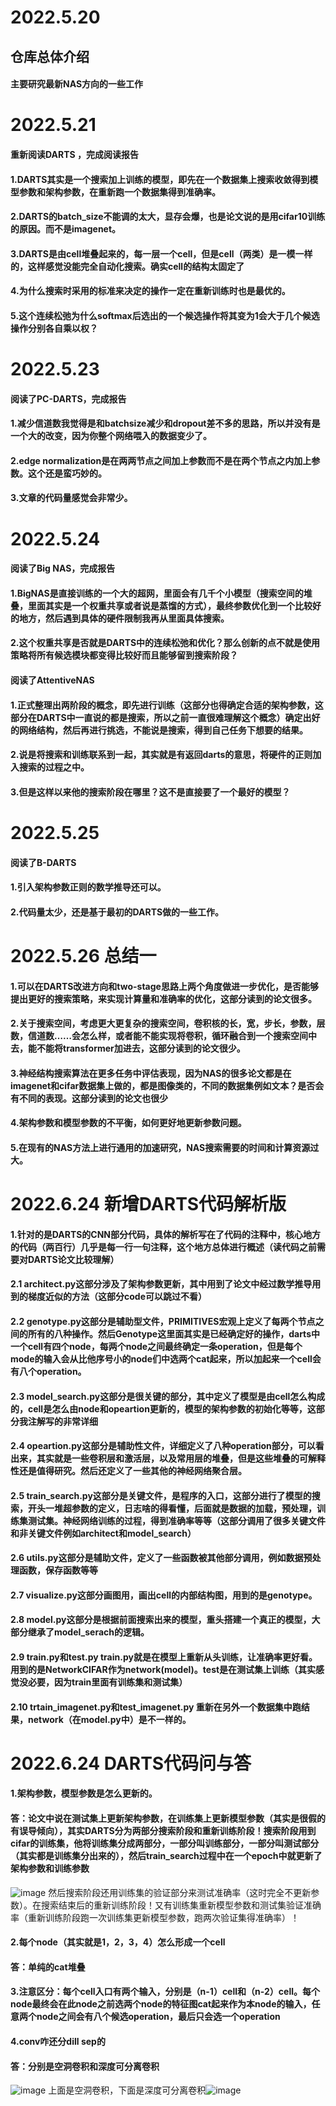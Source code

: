 # 2022.5.20
## 仓库总体介绍
#### 主要研究最新NAS方向的一些工作

# 2022.5.21
#### 重新阅读DARTS ，完成阅读报告
#### 1.DARTS其实是一个搜索加上训练的模型，即先在一个数据集上搜索收敛得到模型参数和架构参数，在重新跑一个数据集得到准确率。
#### 2.DARTS的batch_size不能调的太大，显存会爆，也是论文说的是用cifar10训练的原因。而不是imagenet。
#### 3.DARTS是由cell堆叠起来的，每一层一个cell，但是cell（两类）是一模一样的，这样感觉没能完全自动化搜索。确实cell的结构太固定了
#### 4.为什么搜索时采用的标准来决定的操作一定在重新训练时也是最优的。
#### 5.这个连续松弛为什么softmax后选出的一个候选操作将其变为1会大于几个候选操作分别各自乘以权？

# 2022.5.23
#### 阅读了PC-DARTS，完成报告
#### 1.减少信道数我觉得是和batchsize减少和dropout差不多的思路，所以并没有是一个大的改变，因为你整个网络喂入的数据变少了。
#### 2.edge normalization是在两两节点之间加上参数而不是在两个节点之内加上参数。这个还是蛮巧妙的。
#### 3.文章的代码量感觉会非常少。

# 2022.5.24
#### 阅读了Big NAS，完成报告
#### 1.BigNAS是直接训练的一个大的超网，里面会有几千个小模型（搜索空间的堆叠，里面其实是一个权重共享或者说是蒸馏的方式），最终参数优化到一个比较好的地方，然后遇到具体的硬件限制我再从里面具体搜索。
#### 2.这个权重共享是否就是DARTS中的连续松弛和优化？那么创新的点不就是使用策略将所有候选模块都变得比较好而且能够留到搜索阶段？

#### 阅读了AttentiveNAS
#### 1.正式整理出两阶段的概念，即先进行训练（这部分也得确定合适的架构参数，这部分在DARTS中一直说的都是搜索，所以之前一直很难理解这个概念）确定出好的网络结构，然后再进行挑选，不能说是搜索，得到自己任务下想要的结果。
#### 2.说是将搜索和训练联系到一起，其实就是有返回darts的意思，将硬件的正则加入搜索的过程之中。
#### 3.但是这样以来他的搜索阶段在哪里？这不是直接要了一个最好的模型？

# 2022.5.25
####  阅读了B-DARTS
#### 1.引入架构参数正则的数学推导还可以。
#### 2.代码量太少，还是基于最初的DARTS做的一些工作。


# 2022.5.26 总结一
#### 1.可以在DARTS改进方向和two-stage思路上两个角度做进一步优化，是否能够提出更好的搜索策略，来实现计算量和准确率的优化，这部分读到的论文很多。
#### 2.关于搜索空间，考虑更大更复杂的搜索空间，卷积核的长，宽，步长，参数，层数，信道数……会怎么样，或者能不能实现将卷积，循环融合到一个搜索空间中去，能不能将transformer加进去，这部分读到的论文很少。
#### 3.神经结构搜索算法在更多任务中评估表现，因为NAS的很多论文都是在imagenet和cifar数据集上做的，都是图像类的，不同的数据集例如文本？是否会有不同的表现。这部分读到的论文也很少
#### 4.架构参数和模型参数的不平衡，如何更好地更新参数问题。
#### 5.在现有的NAS方法上进行通用的加速研究，NAS搜索需要的时间和计算资源过大。

# 2022.6.24 新增DARTS代码解析版
#### 1.针对的是DARTS的CNN部分代码，具体的解析写在了代码的注释中，核心地方的代码（两百行）几乎是每一行一句注释，这个地方总体进行概述（读代码之前需要对DARTS论文比较理解）
#### 2.1 architect.py这部分涉及了架构参数更新，其中用到了论文中经过数学推导用到的梯度近似的方法（这部分code可以跳过不看）
#### 2.2 genotype.py这部分是辅助型文件，PRIMITIVES宏观上定义了每两个节点之间的所有的八种操作。然后Genotype这里面其实是已经确定好的操作，darts中一个cell有四个node，每两个node之间最终确定一条operation，但是每个mode的输入会从比他序号小的node们中选两个cat起来，所以加起来一个cell会有八个operation。
#### 2.3 model_search.py这部分是很关键的部分，其中定义了模型是由cell怎么构成的，cell是怎么由node和opeartion更新的，模型的架构参数的初始化等等，这部分我注解写的非常详细
#### 2.4 opeartion.py这部分是辅助性文件，详细定义了八种operation部分，可以看出来，其实就是一些卷积层和激活层，以及常用层的堆叠，但是这些堆叠的可解释性还是值得研究。然后还定义了一些其他的神经网络聚合层。
#### 2.5 train_search.py这部分是关键文件，是程序的入口，这部分进行了模型的搜索，开头一堆超参数的定义，日志啥的得看懂，后面就是数据的加载，预处理，训练集测试集。神经网络训练的过程，得到准确率等等（这部分调用了很多关键文件和非关键文件例如architect和model_search）
#### 2.6 utils.py这部分是辅助文件，定义了一些函数被其他部分调用，例如数据预处理函数，保存函数等等
#### 2.7 visualize.py这部分画图用，画出cell的内部结构图，用到的是genotype。
#### 2.8 model.py这部分是根据前面搜索出来的模型，重头搭建一个真正的模型，大部分继承了model_serach的逻辑。
#### 2.9 train.py和test.py   train.py就是在模型上重新从头训练，让准确率更好看。用到的是NetworkCIFAR作为network(model)。test是在测试集上训练（其实感觉没必要，因为train里面有训练集和测试集）
#### 2.10 trtain_imagenet.py和test_imagenet.py 重新在另外一个数据集中跑结果，network（在model.py中）是不一样的。

# 2022.6.24 DARTS代码问与答
#### 1.架构参数，模型参数是怎么更新的。
#### 答：论文中说在测试集上更新架构参数，在训练集上更新模型参数（其实是很假的有误导倾向），其实DARTS分为两部分搜索阶段和重新训练阶段！搜索阶段用到cifar的训练集，他将训练集分成两部分，一部分叫训练部分，一部分叫测试部分（其实都是训练集分出来的），然后train_search过程中在一个epoch中就更新了架构参数和训练参数
![image](https://user-images.githubusercontent.com/78149477/175483242-c3138611-b1df-4f89-863c-6e2d5ada4afe.png)
然后搜索阶段还用训练集的验证部分来测试准确率（这时完全不更新参数）。在搜索结束后的重新训练阶段！又有训练集重新模型参数和测试集验证准确率（重新训练阶段跑一次训练集更新模型参数，跑两次验证集得准确率）！
#### 2.每个node（其实就是1，2，3，4）怎么形成一个cell
#### 答：单纯的cat堆叠
#### 3.注意区分：每个cell入口有两个输入，分别是（n-1）cell和（n-2）cell。每个node最终会在此node之前选两个node的特征图cat起来作为本node的输入，任意两个node之间会有八个候选operation，最后只会选一个operation
#### 4.conv咋还分dill sep的
#### 答：分别是空洞卷积和深度可分离卷积
![image](https://user-images.githubusercontent.com/78149477/175484855-ae65bd45-317b-49bb-82b4-22c6c886e2ea.png)
上面是空洞卷积，下面是深度可分离卷积![image](https://user-images.githubusercontent.com/78149477/175485581-bc1cdd94-581b-44c0-8a83-be9f138984b2.png)




